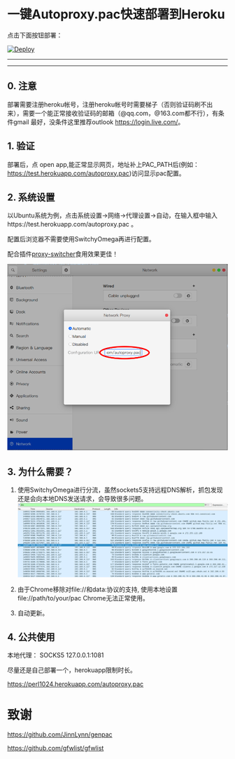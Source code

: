 # 一键Autoproxy.pac快速部署到Heroku

点击下面按钮部署：

[![Deploy](https://www.herokucdn.com/deploy/button.png)](https://heroku.com/deploy)
- - -
- - -

## 0. 注意

部署需要注册heroku帐号，注册heroku帐号时需要梯子（否则验证码刷不出来），需要一个能正常接收验证码的邮箱（@qq.com，@163.com都不行），有条件gmail
最好，没条件这里推荐outlook <https://login.live.com/>。

## 1. 验证

部署后，点 open app,能正常显示网页，地址补上PAC_PATH后(例如：<https://test.herokuapp.com/autoproxy.pac>)访问显示pac配置。

## 2. 系统设置

以Ubuntu系统为例，点击系统设置->网络->代理设置->自动，在输入框中输入https://test.herokuapp.com/autoproxy.pac 。

配置后浏览器不需要使用SwitchyOmega再进行配置。

配合插件[proxy-switcher](https://extensions.gnome.org/extension/771/proxy-switcher/)食用效果更佳！

![conf](img/conf.png)

## 3. 为什么需要？

1. 使用SwitchyOmega进行分流，虽然sockets5支持远程DNS解析，抓包发现还是会向本地DNS发送请求，会导致很多问题。
![wire](img/wireshark.png)
   
2. 由于Chrome移除对file://和data:协议的支持, 使用本地设置file://path/to/your/pac Chrome无法正常使用。

3. 自动更新。 

## 4. 公共使用

本地代理： SOCKS5 127.0.0.1:1081

尽量还是自己部署一个，herokuapp限制时长。

https://perl1024.herokuapp.com/autoproxy.pac


# 致谢

https://github.com/JinnLynn/genpac

https://github.com/gfwlist/gfwlist


